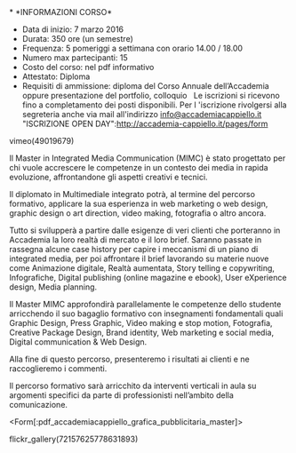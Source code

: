 <div id='aside'>
* *INFORMAZIONI CORSO*
&nbsp;

* Data di inizio: 7 marzo 2016
* Durata: 350 ore  (un semestre)
* Frequenza: 5 pomeriggi a settimana con orario 14.00 / 18.00
* Numero max partecipanti: 15
* Costo del corso: nel pdf informativo
* Attestato: Diploma
* Requisiti di ammissione: diploma del Corso Annuale dell’Accademia oppure presentazione del portfolio, colloquio
&nbsp;
Le iscrizioni si ricevono fino a completamento dei posti disponibili. Per l 'iscrizione rivolgersi alla segreteria anche via mail all'indirizzo info@accademiacappiello.it
&nbsp;
"ISCRIZIONE OPEN DAY":http://accademia-cappiello.it/pages/form
</div>  

vimeo(49019679)

Il Master in Integrated Media Communication (MIMC) è stato progettato per chi vuole accrescere le competenze in un contesto dei media in rapida evoluzione, affrontandone gli aspetti creativi e tecnici.

Il diplomato in Multimediale integrato potrà, al termine del percorso formativo, applicare la sua  esperienza in web marketing o web design, graphic design o art direction, video making, fotografia o altro ancora.


Tutto si svilupperà a partire dalle esigenze di veri clienti che porteranno in Accademia la loro realtà di mercato e il loro brief.
Saranno passate in rassegna alcune case history per capire i meccanismi di un piano di integrated media, per poi affrontare il brief lavorando su materie nuove come Animazione digitale, Realtà aumentata, Story telling e copywriting, Infografiche, Digital publishing (online magazine e ebook), User eXperience design, Media planning.

Il Master MIMC approfondirà parallelamente le competenze dello studente arricchendo il suo bagaglio formativo con insegnamenti fondamentali quali Graphic Design, Press Graphic, Video making e stop motion, Fotografia, Creative Package Design, Brand identity, Web marketing e social media, Digital communication & Web Design.

Alla fine di questo percorso, presenteremo i risultati ai clienti e ne raccoglieremo i commenti.

Il percorso formativo sarà arricchito da interventi verticali in aula su argomenti specifici da parte di professionisti nell’ambito della comunicazione. 


<Form[:pdf_accademiacappiello_grafica_pubblicitaria_master]>

flickr_gallery(72157625778631893)